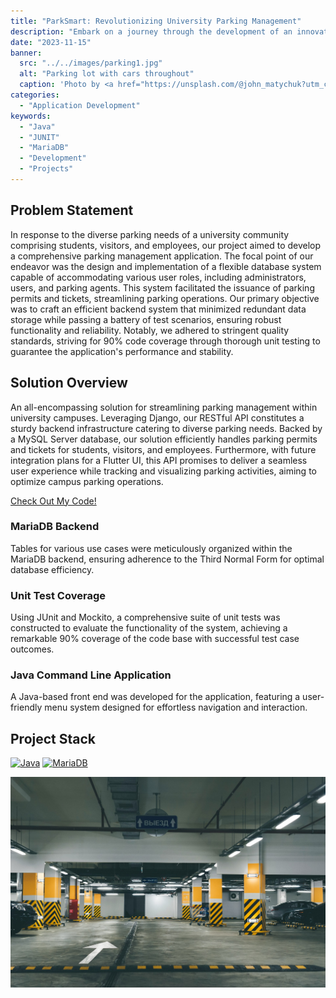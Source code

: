 ```yaml
---
title: "ParkSmart: Revolutionizing University Parking Management"
description: "Embark on a journey through the development of an innovative parking management application tailored for universities, featuring robust database architecture, rigorous unit testing with 90% code coverage, and meticulous code review processes."
date: "2023-11-15"
banner:
  src: "../../images/parking1.jpg"
  alt: "Parking lot with cars throughout"
  caption: 'Photo by <a href="https://unsplash.com/@john_matychuk?utm_content=creditCopyText&utm_medium=referral&utm_source=unsplash">John Matychuk</a> on <a href="https://unsplash.com/photos/aerial-view-of-cars-parked-on-parking-lot-yvfp5YHWGsc?utm_content=creditCopyText&utm_medium=referral&utm_source=unsplash">Unsplash</a>'
categories:
  - "Application Development"
keywords:
  - "Java"
  - "JUNIT"
  - "MariaDB"
  - "Development"
  - "Projects"
---
```


## Problem Statement
In response to the diverse parking needs of a university community comprising students, visitors, and employees, our project aimed to develop a comprehensive parking management application. The focal point of our endeavor was the design and implementation of a flexible database system capable of accommodating various user roles, including administrators, users, and parking agents. This system facilitated the issuance of parking permits and tickets, streamlining parking operations. Our primary objective was to craft an efficient backend system that minimized redundant data storage while passing a battery of test scenarios, ensuring robust functionality and reliability. Notably, we adhered to stringent quality standards, striving for 90% code coverage through thorough unit testing to guarantee the application's performance and stability.

## Solution Overview
An all-encompassing solution for streamlining parking management within university campuses. Leveraging Django, our RESTful API constitutes a sturdy backend infrastructure catering to diverse parking needs. Backed by a MySQL Server database, our solution efficiently handles parking permits and tickets for students, visitors, and employees. Furthermore, with future integration plans for a Flutter UI, this API promises to deliver a seamless user experience while tracking and visualizing parking activities, aiming to optimize campus parking operations.

[Check Out My Code!](https://github.com/barillamw/Project-ParkingManagement)

### MariaDB Backend
Tables for various use cases were meticulously organized within the MariaDB backend, ensuring adherence to the Third Normal Form for optimal database efficiency.

### Unit Test Coverage
Using JUnit and Mockito, a comprehensive suite of unit tests was constructed to evaluate the functionality of the system, achieving a remarkable 90% coverage of the code base with successful test case outcomes.

### Java Command Line Application
A Java-based front end was developed for the application, featuring a user-friendly menu system designed for effortless navigation and interaction.

## Project Stack
[![Java][Java]][Java-url]
[![MariaDB][MariaDB]][MariaDB-url]


!["Person lifting weights during a workout"](../../images/parking2.jpg 'Photo by <a href="https://unsplash.com/@vonshnauzer?utm_content=creditCopyText&utm_medium=referral&utm_source=unsplash">Egor Myznik</a> on <a href="https://unsplash.com/photos/white-and-yellow-train-station-rCZQCbUAQvg?utm_content=creditCopyText&utm_medium=referral&utm_source=unsplash">Unsplash</a>')


[MariaDB]:https://img.shields.io/badge/MariaDB-003545?style=for-the-badge&logo=mariadb&logoColor=white
[MariaDB-url]: https://mariadb.org/
[Java]: https://img.shields.io/badge/java-%23ED8B00.svg?style=for-the-badge&logo=openjdk&logoColor=white
[Java-url]: https://www.java.com/en/